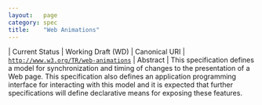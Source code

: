 ```yaml
---
layout:   page
category: spec
title:    "Web Animations"
---
```


| Current Status | Working Draft (WD)
| Canonical URI | [`http://www.w3.org/TR/web-animations`](http://www.w3.org/TR/web-animations)
| Abstract | This specification defines a model for synchronization and timing of changes to the presentation of a Web page. This specification also defines an application programming interface for interacting with this model and it is expected that further specifications will define declarative means for exposing these features.